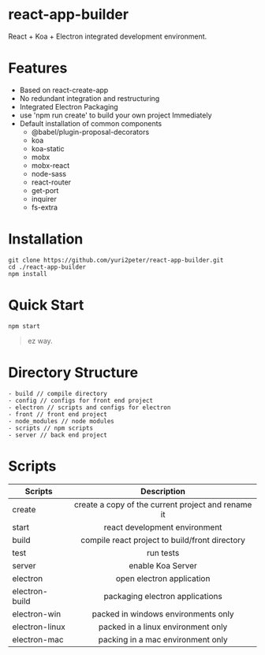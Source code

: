 # react-app-builder

React + Koa + Electron integrated development environment.

# Features

- Based on react-create-app
- No redundant integration and restructuring
- Integrated Electron Packaging
- use 'npm run create' to build your own project Immediately
- Default installation of common components
  - @babel/plugin-proposal-decorators
  - koa
  - koa-static
  - mobx
  - mobx-react
  - node-sass
  - react-router
  - get-port
  - inquirer
  - fs-extra

# Installation

```
git clone https://github.com/yuri2peter/react-app-builder.git
cd ./react-app-builder
npm install
```

# Quick Start

`npm start`

> ez way.

# Directory Structure

```
- build // compile directory
- config // configs for front end project
- electron // scripts and configs for electron
- front // front end project
- node_modules // node modules
- scripts // npm scripts
- server // back end project
```

# Scripts

| Scripts   |      Description       |
|----------|:-------------:|
| create | create a copy of the current project and rename it |
| start | react development environment |
| build | compile react project to build/front directory |
| test | run tests |
| server | enable Koa Server |
| electron | open electron application |
| electron-build | packaging electron applications |
| electron-win | packed in windows environments only |
| electron-linux | packed in a linux environment only |
| electron-mac | packing in a mac environment only |
